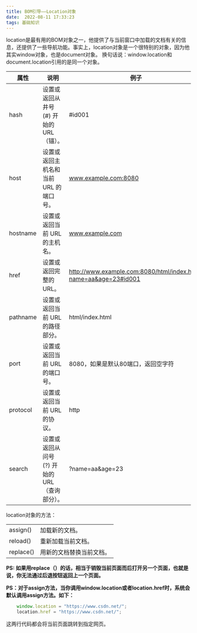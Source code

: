 ```yaml
---
title: BOM引导——Location对象 
date:  2022-08-11 17:33:23
tags: 基础知识
---
```



location是最有用的BOM对象之一，他提供了与当前窗口中加载的文档有关的信息，还提供了一些导航功能。事实上，location对象是一个很特别的对象，因为他其实window对象，也是document对象。
换句话说：window.location和document.location引用的是同一个对象。


| 属性     | 说明                                          | 例子                                                             |
| -------- | --------------------------------------------- | ---------------------------------------------------------------- |
| hash     | 设置或返回从井号 (#) 开始的 URL（锚）。       | #id001                                                           |
| host     | 设置或返回主机名和当前 URL 的端口号。         | www.example.com:8080                                             |
| hostname | 设置或返回当前 URL 的主机名。                 | www.example.com                                                  |
| href     | 设置或返回完整的 URL。                        | http://www.example.com:8080/html/index.html?name=aa&age=23#id001 |
| pathname | 设置或返回当前 URL 的路径部分。               | html/index.html                                                  |
| port     | 设置或返回当前 URL 的端口号。                 | 8080，如果是默认80端口，返回空字符                               |
| protocol | 设置或返回当前 URL 的协议。                   | http                                                             |
| search   | 设置或返回从问号 (?) 开始的 URL（查询部分）。 | ?name=aa&age=23                                                  |


location对象的方法：

|           |                          |
| --------- | ------------------------ |
| assign()  | 加载新的文档。           |
| reload()  | 重新加载当前文档。       |
| replace() | 用新的文档替换当前文档。 |

 **PS: 如果用replace（）的话，相当于销毁当前页面而后打开另一个页面，也就是说，你无法通过后退按钮返回上一个页面。**

**PS：对于assign方法，当你调用window.location或者location.href时，系统会默认调用assign方法。如下：**

```js
	window.location = "https://www.csdn.net/";
	location.href = "https://www.csdn.net/";
```
这两行代码都会将当前页面跳转到指定网页。
